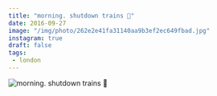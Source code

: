 ```yaml
---
title: "morning. shutdown trains 🚅"
date: 2016-09-27
image: "/img/photo/262e2e41fa31140aa9b3ef2ec649fbad.jpg"
instagram: true
draft: false
tags:
 - london
---
```


![morning. shutdown trains 🚅](/img/photo/262e2e41fa31140aa9b3ef2ec649fbad.jpg)
